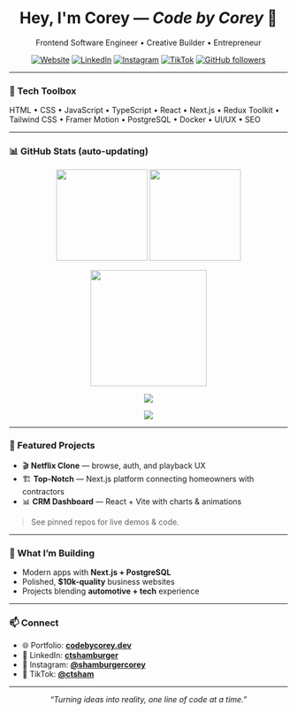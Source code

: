 <!-- Profile Header -->
<h1 align="center">Hey, I'm Corey — <i>Code by Corey</i> 👋</h1>
<p align="center">
  Frontend Software Engineer • Creative Builder • Entrepreneur  
</p>

<p align="center">
  <a href="https://codebycorey.dev" target="_blank"><img alt="Website" src="https://img.shields.io/badge/Portfolio-codebycorey.dev-informational?style=for-the-badge"></a>
  <a href="https://www.linkedin.com/in/ctshamburger/" target="_blank"><img alt="LinkedIn" src="https://img.shields.io/badge/LinkedIn-Connect-blue?style=for-the-badge&logo=linkedin"></a>
  <a href="https://instagram.com/shamburgercorey/" target="_blank"><img alt="Instagram" src="https://img.shields.io/badge/Instagram-Follow-E4405F?style=for-the-badge&logo=instagram&logoColor=white"></a>
  <a href="https://tiktok.com/@ctsham" target="_blank"><img alt="TikTok" src="https://img.shields.io/badge/TikTok-Follow-000000?style=for-the-badge&logo=tiktok"></a>
  <a href="https://github.com/CTSham?tab=followers" target="_blank"><img alt="GitHub followers" src="https://img.shields.io/github/followers/CTSham?label=Follow&style=for-the-badge"></a>
</p>

---

### 🧰 Tech Toolbox
HTML • CSS • JavaScript • TypeScript • React • Next.js • Redux Toolkit • Tailwind CSS • Framer Motion • PostgreSQL • Docker • UI/UX • SEO

---

### 📊 GitHub Stats (auto-updating)

<p align="center">
  <!-- Overall Stats -->
  <img height="165" src="https://github-readme-stats.vercel.app/api?username=CTSham&show_icons=true&hide_title=true&theme=radical" />
  <!-- Top Languages -->
  <img height="165" src="https://github-readme-stats.vercel.app/api/top-langs/?username=CTSham&layout=compact&theme=radical&langs_count=8" />
</p>

<p align="center">
  <!-- Streak -->
  <img height="210" src="https://github-readme-streak-stats.herokuapp.com?user=CTSham&theme=radical&hide_border=false" />
</p>

<p align="center">
  <!-- Activity Graph -->
  <img src="https://github-readme-activity-graph.vercel.app/graph?username=CTSham&theme=redical&radius=8" />
</p>

<p align="center">
  <!-- Trophies -->
  <img src="https://github-profile-trophy.vercel.app/?username=CTSham&theme=dracula&no-frame=true&row=1&column=7" />
</p>

---

### 🌟 Featured Projects
- 🎬 **Netflix Clone** — browse, auth, and playback UX  
- 🏗 **Top-Notch** — Next.js platform connecting homeowners with contractors  
- 📊 **CRM Dashboard** — React + Vite with charts & animations  

> See pinned repos for live demos & code.

---

### 🚀 What I’m Building
- Modern apps with **Next.js + PostgreSQL**  
- Polished, **$10k-quality** business websites  
- Projects blending **automotive + tech** experience  

---

### 📫 Connect
- 🌐 Portfolio: **[codebycorey.dev](https://codebycorey.dev)**  
- 💼 LinkedIn: **[ctshamburger](https://www.linkedin.com/in/ctshamburger/)**  
- 📸 Instagram: **[@shamburgercorey](https://instagram.com/shamburgercorey/)**  
- 🎵 TikTok: **[@ctsham](https://tiktok.com/@ctsham)**  

---

<p align="center"><i>“Turning ideas into reality, one line of code at a time.”</i></p>
